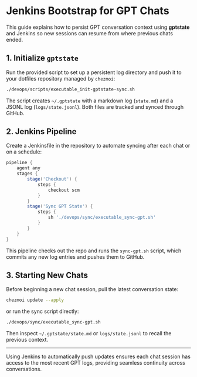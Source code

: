 # Jenkins Bootstrap for GPT Chats

This guide explains how to persist GPT conversation context using **gptstate** and Jenkins so new sessions can resume from where previous chats ended.

## 1. Initialize `gptstate`

Run the provided script to set up a persistent log directory and push it to your dotfiles repository managed by `chezmoi`:

```bash
./devops/scripts/executable_init-gptstate-sync.sh
```

The script creates `~/.gptstate` with a markdown log (`state.md`) and a JSONL log (`logs/state.jsonl`). Both files are tracked and synced through GitHub.

## 2. Jenkins Pipeline

Create a Jenkinsfile in the repository to automate syncing after each chat or on a schedule:

```groovy
pipeline {
    agent any
    stages {
        stage('Checkout') {
            steps {
                checkout scm
            }
        }
        stage('Sync GPT State') {
            steps {
                sh './devops/sync/executable_sync-gpt.sh'
            }
        }
    }
}
```

This pipeline checks out the repo and runs the `sync-gpt.sh` script, which commits any new log entries and pushes them to GitHub.

## 3. Starting New Chats

Before beginning a new chat session, pull the latest conversation state:

```bash
chezmoi update --apply
```

or run the sync script directly:

```bash
./devops/sync/executable_sync-gpt.sh
```

Then inspect `~/.gptstate/state.md` or `logs/state.jsonl` to recall the previous context.

---

Using Jenkins to automatically push updates ensures each chat session has access to the most recent GPT logs, providing seamless continuity across conversations.
